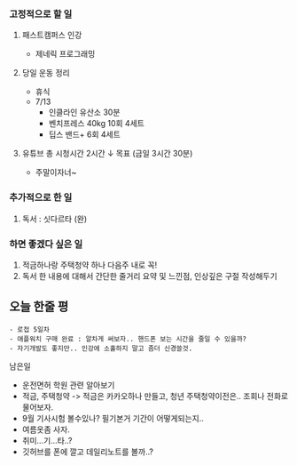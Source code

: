 ### 고정적으로 할 일

1. 패스트캠퍼스 인강
	- 제네릭 프로그래밍
	
2. 당일 운동 정리
	- 휴식
	- 7/13 
		- 인클라인 유산소 30분
		- 벤치프레스 40kg 10회 4세트
		- 딥스 밴드+ 6회 4세트 

3. 유튜브 총 시청시간 2시간 ↓ 목표 (금일 3시간 30분)
	- 주말이자너~

### 추가적으로 한 일

1. 독서 : 싯다르타 (완)
	
### 하면 좋겠다 싶은 일

1. 적금하나랑 주택청약 하나 다음주 내로 꼭!
2. 독서 한 내용에 대해서 간단한 줄거리 요약 및 느낀점, 인상깊은 구절 작성해두기

## 오늘 한줄 평
	- 로접 5일차
	- 애플워치 구매 완료 : 알차게 써보자.. 핸드폰 보는 시간을 줄일 수 있을까?
	- 자기개발도 좋지만.. 인강에 소홀하지 말고 좀더 신경쓸것.

남은일
- 운전면허 학원 관련 알아보기
- 적금, 주택청약 -> 적금은 카카오하나 만들고, 청년 주택청약이전은.. 조회나 전화로 물어보자.
- 9월 기사시험 볼수있나? 필기본거 기간이 어떻게되는지..
- 여름옷좀 사자.
- 취미...기...타..?
- 깃허브를 폰에 깔고 데일리노트를 볼까..?